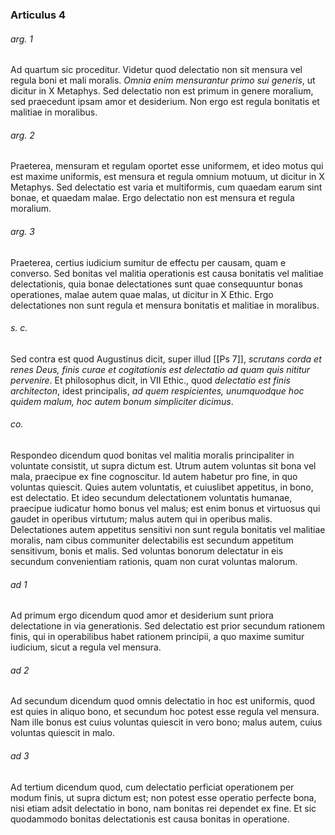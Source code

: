 ### Articulus 4

###### arg. 1
Ad quartum sic proceditur. Videtur quod delectatio non sit mensura vel regula boni et mali moralis. *Omnia enim mensurantur primo sui generis*, ut dicitur in X Metaphys. Sed delectatio non est primum in genere moralium, sed praecedunt ipsam amor et desiderium. Non ergo est regula bonitatis et malitiae in moralibus.

###### arg. 2
Praeterea, mensuram et regulam oportet esse uniformem, et ideo motus qui est maxime uniformis, est mensura et regula omnium motuum, ut dicitur in X Metaphys. Sed delectatio est varia et multiformis, cum quaedam earum sint bonae, et quaedam malae. Ergo delectatio non est mensura et regula moralium.

###### arg. 3
Praeterea, certius iudicium sumitur de effectu per causam, quam e converso. Sed bonitas vel malitia operationis est causa bonitatis vel malitiae delectationis, quia bonae delectationes sunt quae consequuntur bonas operationes, malae autem quae malas, ut dicitur in X Ethic. Ergo delectationes non sunt regula et mensura bonitatis et malitiae in moralibus.

###### s. c.
Sed contra est quod Augustinus dicit, super illud [[Ps 7]], *scrutans corda et renes Deus, finis curae et cogitationis est delectatio ad quam quis nititur pervenire*. Et philosophus dicit, in VII Ethic., quod *delectatio est finis architecton*, idest principalis, *ad quem respicientes, unumquodque hoc quidem malum, hoc autem bonum simpliciter dicimus*.

###### co.
Respondeo dicendum quod bonitas vel malitia moralis principaliter in voluntate consistit, ut supra dictum est. Utrum autem voluntas sit bona vel mala, praecipue ex fine cognoscitur. Id autem habetur pro fine, in quo voluntas quiescit. Quies autem voluntatis, et cuiuslibet appetitus, in bono, est delectatio. Et ideo secundum delectationem voluntatis humanae, praecipue iudicatur homo bonus vel malus; est enim bonus et virtuosus qui gaudet in operibus virtutum; malus autem qui in operibus malis. Delectationes autem appetitus sensitivi non sunt regula bonitatis vel malitiae moralis, nam cibus communiter delectabilis est secundum appetitum sensitivum, bonis et malis. Sed voluntas bonorum delectatur in eis secundum convenientiam rationis, quam non curat voluntas malorum.

###### ad 1
Ad primum ergo dicendum quod amor et desiderium sunt priora delectatione in via generationis. Sed delectatio est prior secundum rationem finis, qui in operabilibus habet rationem principii, a quo maxime sumitur iudicium, sicut a regula vel mensura.

###### ad 2
Ad secundum dicendum quod omnis delectatio in hoc est uniformis, quod est quies in aliquo bono, et secundum hoc potest esse regula vel mensura. Nam ille bonus est cuius voluntas quiescit in vero bono; malus autem, cuius voluntas quiescit in malo.

###### ad 3
Ad tertium dicendum quod, cum delectatio perficiat operationem per modum finis, ut supra dictum est; non potest esse operatio perfecte bona, nisi etiam adsit delectatio in bono, nam bonitas rei dependet ex fine. Et sic quodammodo bonitas delectationis est causa bonitas in operatione.

